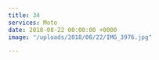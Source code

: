 ```yaml
---
title: 34
services: Moto
date: 2018-08-22 00:00:00 +0000
image: "/uploads/2018/08/22/IMG_3976.jpg"

---
```

